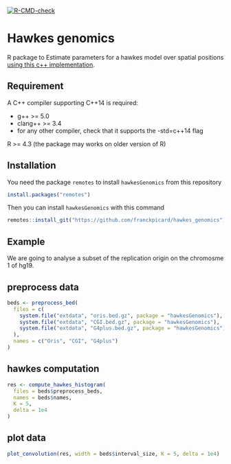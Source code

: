 
<!-- README.md is generated from README.Rmd. Please edit that file -->
<!-- badges: start -->

[![R-CMD-check](https://github.com/franckpicard/hawkes_genomics/actions/workflows/R-CMD-check.yaml/badge.svg)](https://github.com/franckpicard/hawkes_genomics/actions/workflows/R-CMD-check.yaml)
<!-- badges: end -->

# Hawkes genomics

R package to Estimate parameters for a hawkes model over spatial
positions [using this c++
implementation](https://github.com/fgindraud/hawkes/tree/master).

## Requirement

A C++ compiler supporting C++14 is required:

- g++ \>= 5.0
- clang++ \>= 3.4
- for any other compiler, check that it supports the -std=c++14 flag

R \>= 4.3 (the package may works on older version of R)

## Installation

You need the package `remotes` to install `hawkesGenomics` from this
repository

``` r
install.packages("remotes")
```

Then you can install `hawkesGenomics` with this command

``` r
remotes::install_git("https://github.com/franckpicard/hawkes_genomics")
```

## Example

We are going to analyse a subset of the replication origin on the
chromosme 1 of hg19.

## preprocess data

``` r
beds <- preprocess_bed(
  files = c(
    system.file("extdata", "oris.bed.gz", package = "hawkesGenomics"),
    system.file("extdata", "CGI.bed.gz", package = "hawkesGenomics"),
    system.file("extdata", "G4plus.bed.gz", package = "hawkesGenomics")
  ),
  names = c("Oris", "CGI", "G4plus")
)
```

## hawkes computation

``` r
res <- compute_hawkes_histogram(
  files = beds$preprocess_beds,
  names = beds$names,
  K = 5,
  delta = 1e4
)
```

## plot data

``` r
plot_convolution(res, width = beds$interval_size, K = 5, delta = 1e4)
```
